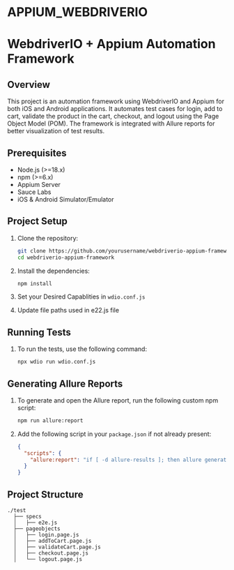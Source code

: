 # APPIUM_WEBDRIVERIO
# WebdriverIO + Appium Automation Framework

## Overview
This project is an automation framework using WebdriverIO and Appium for both iOS and Android applications. It automates test cases for login, add to cart, validate the product in the cart, checkout, and logout using the Page Object Model (POM). The framework is integrated with Allure reports for better visualization of test results.

## Prerequisites
- Node.js (>=18.x)
- npm (>=6.x)
- Appium Server
- Sauce Labs
- iOS & Android Simulator/Emulator

## Project Setup
1. Clone the repository:
    ```bash
    git clone https://github.com/yourusername/webdriverio-appium-framework.git
    cd webdriverio-appium-framework
    ```

2. Install the dependencies:
    ```bash
    npm install
    ```

3. Set your Desired Capablities in `wdio.conf.js`
4. Update file paths used in e22.js file

## Running Tests
1. To run the tests, use the following command:
    ```bash
    npx wdio run wdio.conf.js
    ```

## Generating Allure Reports
1. To generate and open the Allure report, run the following custom npm script:
    ```bash
    npm run allure:report
    ```

2. Add the following script in your `package.json` if not already present:
    ```json
    {
      "scripts": {
        "allure:report": "if [ -d allure-results ]; then allure generate allure-results --clean && allure open; else echo 'allure-results directory not found. Run tests first.'; fi"
      }
    }
    ```

## Project Structure
```plaintext
./test
  ├── specs
  │   ├── e2e.js
  ├── pageobjects
  │   ├── login.page.js
  │   ├── addToCart.page.js
  │   ├── validateCart.page.js
  │   ├── checkout.page.js
  │   └── logout.page.js
